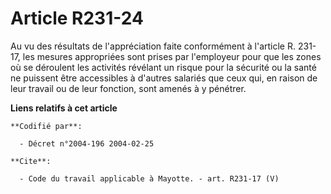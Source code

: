 # Article R231-24

Au vu des résultats de l'appréciation faite conformément à l'article R. 231-17, les mesures appropriées sont prises par
l'employeur pour que les zones où se déroulent les activités révélant un risque pour la sécurité ou la santé ne puissent être
accessibles à d'autres salariés que ceux qui, en raison de leur travail ou de leur fonction, sont amenés à y pénétrer.

**Liens relatifs à cet article**

	**Codifié par**:

	  - Décret n°2004-196 2004-02-25

	**Cite**:

	  - Code du travail applicable à Mayotte. - art. R231-17 (V)

